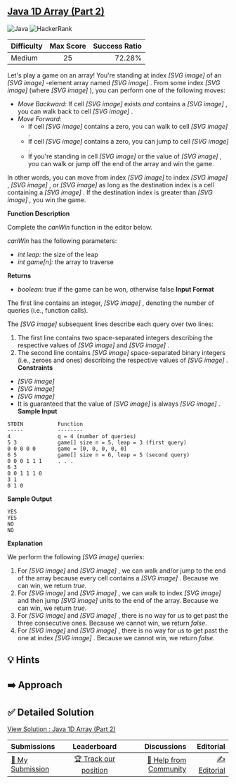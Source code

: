 ## [Java 1D Array (Part 2)](https://www.hackerrank.com/challenges/java-1d-array)

![Java](https://img.shields.io/badge/java-%23ED8B00.svg?style=for-the-badge&logo=openjdk&logoColor=white) ![HackerRank](https://img.shields.io/badge/-Hackerrank-2EC866?style=for-the-badge&logo=HackerRank&logoColor=white)

| Difficulty | Max Score | Success Ratio |
|:-----------|:------------:|------------:|
| Medium       | 25      | 72.28%        |

Let's play a game on an array! You're standing at index  *[SVG image]*  of an  *[SVG image]* \-element array named  *[SVG image]* . From some index  *[SVG image]*  (where  *[SVG image]* ), you can perform one of the following moves:


* *Move Backward:* If cell  *[SVG image]*  exists *and* contains a  *[SVG image]* , you can walk back to cell  *[SVG image]* .
* *Move Forward:*
	+ If cell  *[SVG image]*  contains a zero, you can walk to cell  *[SVG image]* .
	+ If cell  *[SVG image]*  contains a zero, you can jump to cell  *[SVG image]* .
	+ If you're standing in cell  *[SVG image]*  or the value of  *[SVG image]* , you can walk or jump off the end of the array and win the game.


In other words, you can move from index  *[SVG image]*  to index  *[SVG image]* ,  *[SVG image]* , or  *[SVG image]*  as long as the destination index is a cell containing a  *[SVG image]* . If the destination index is greater than  *[SVG image]* , you win the game.


**Function Description** 


Complete the *canWin* function in the editor below. 


*canWin* has the following parameters: 


* *int leap:* the size of the leap
* *int game\[n]:* the array to traverse


**Returns** 


* *boolean:* true if the game can be won, otherwise false
**Input Format**

The first line contains an integer,  *[SVG image]* , denoting the number of queries (i.e., function calls).   

The  *[SVG image]*  subsequent lines describe each query over two lines:


1. The first line contains two space\-separated integers describing the respective values of  *[SVG image]*  and  *[SVG image]* .
2. The second line contains  *[SVG image]*  space\-separated binary integers (i.e., zeroes and ones) describing the respective values of  *[SVG image]* .
**Constraints**

* *[SVG image]*
* *[SVG image]*
* *[SVG image]*
* It is guaranteed that the value of  *[SVG image]*  is always  *[SVG image]* .
**Sample Input**


```
STDIN           Function
-----           --------
4               q = 4 (number of queries)
5 3             game[] size n = 5, leap = 3 (first query)
0 0 0 0 0       game = [0, 0, 0, 0, 0]
6 5             game[] size n = 6, leap = 5 (second query)
0 0 0 1 1 1     . . .
6 3
0 0 1 1 1 0
3 1
0 1 0

```
**Sample Output**


```
YES
YES
NO
NO

```
**Explanation**

We perform the following  *[SVG image]*  queries:


1. For  *[SVG image]*  and  *[SVG image]* , we can walk and/or jump to the end of the array because every cell contains a  *[SVG image]* . Because we can win, we return *true*.
2. For  *[SVG image]*  and  *[SVG image]* , we can walk to index  *[SVG image]*  and then jump  *[SVG image]*  units to the end of the array. Because we can win, we return *true*.
3. For  *[SVG image]*  and  *[SVG image]* , there is no way for us to get past the three consecutive ones. Because we cannot win, we return *false*.
4. For  *[SVG image]*  and  *[SVG image]* , there is no way for us to get past the one at index  *[SVG image]* . Because we cannot win, we return *false*.

## 💡 Hints 

## ➡️ Approach 

## ✅ Detailed Solution
[View Solution : Java 1D Array (Part 2)](./Solution.java)

| Submissions | Leaderboard| Discussions | Editorial |
|:-----------|:------------:|------------:|------------:|
| [📝 My Submission](https://www.hackerrank.com/challenges/java-1d-array/submissions) | [🏆 Track our position](https://www.hackerrank.com/challenges/java-1d-array/leaderboard) | [🤔 Help from Community](https://www.hackerrank.com/challenges/java-1d-array/forum) | [✍️ Editorial](https://www.hackerrank.com/challenges/java-1d-array/editorial) |

